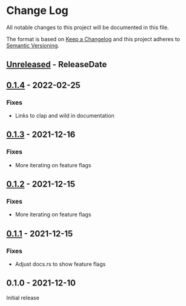 # Change Log
All notable changes to this project will be documented in this file.

The format is based on [Keep a Changelog](http://keepachangelog.com/)
and this project adheres to [Semantic Versioning](http://semver.org/).

<!-- next-header -->
## [Unreleased] - ReleaseDate

## [0.1.4] - 2022-02-25

### Fixes

- Links to clap and wild in documentation

## [0.1.3] - 2021-12-16

### Fixes

- More iterating on feature flags

## [0.1.2] - 2021-12-15

### Fixes

- More iterating on feature flags

## [0.1.1] - 2021-12-15

### Fixes

- Adjust docs.rs to show feature flags

## 0.1.0 - 2021-12-10

Initial release

<!-- next-url -->
[Unreleased]: https://github.com/gitext-rs/git2ext/compare/v0.1.4...HEAD
[0.1.4]: https://github.com/gitext-rs/git2ext/compare/v0.1.3...v0.1.4
[0.1.3]: https://github.com/gitext-rs/git2ext/compare/v0.1.2...v0.1.3
[0.1.2]: https://github.com/gitext-rs/git2ext/compare/v0.1.1...v0.1.2
[0.1.1]: https://github.com/gitext-rs/git2ext/compare/0.1.0...v0.1.1
[0.1.0]: https://github.com/gitext-rs/git2ext/compare/babf658...0.1.0
